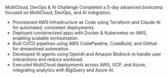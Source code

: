 
MultiCloud, DevOps & AI Challenge
Completed a 5-day advanced bootcamp focused on MultiCloud, DevOps, and AI integration.
- Provisioned AWS Infrastructure as Code using Terraform and Claude AI for automated, consistent deployments.
- Deployed containerized apps with Docker & Kubernetes on AWS, enabling scalable orchestration.
- Built CI/CD pipelines using AWS CodePipeline, CodeBuild, and GitHub for streamlined automation.
- Developed AI agents using OpenAI and Amazon Bedrock to handle user interactions and reduce workload.
- Executed MultiCloud deployments across AWS, GCP, and Azure, integrating analytics with BigQuery and Azure AI.
